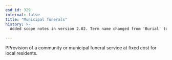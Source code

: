 ```yaml
---
esd_id: 329
internal: false
title: "Municipal funerals"
history: >-
  Added scope notes in version 2.02. Term name changed from 'Burial' to 'Death - funerals - burials' in version 3.00. Name changed to 'Municipal funerals' and scope notes updated in version 4.00.

---
```


PProvision of a community or municipal funeral service at fixed cost for local residents.

